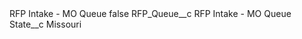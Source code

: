 <?xml version="1.0" encoding="UTF-8"?>
<CustomMetadata xmlns="http://soap.sforce.com/2006/04/metadata" xmlns:xsi="http://www.w3.org/2001/XMLSchema-instance" xmlns:xsd="http://www.w3.org/2001/XMLSchema">
    <label>RFP Intake - MO Queue</label>
    <protected>false</protected>
    <values>
        <field>RFP_Queue__c</field>
        <value xsi:type="xsd:string">RFP Intake - MO Queue</value>
    </values>
    <values>
        <field>State__c</field>
        <value xsi:type="xsd:string">Missouri</value>
    </values>
</CustomMetadata>
